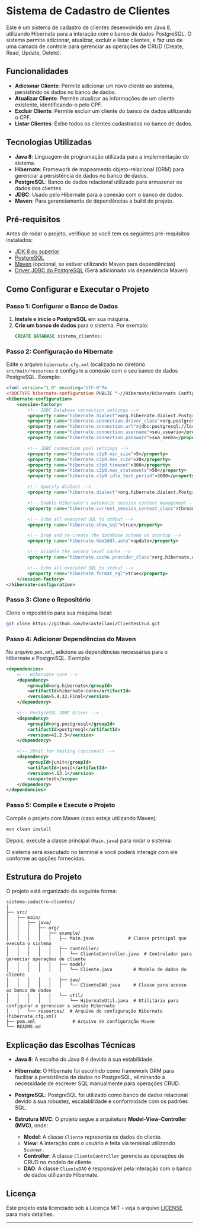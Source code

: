 # Sistema de Cadastro de Clientes

Este é um sistema de cadastro de clientes desenvolvido em Java 8, utilizando Hibernate para a interação com o banco de dados PostgreSQL. O sistema permite adicionar, atualizar, excluir e listar clientes, e faz uso de uma camada de controle para gerenciar as operações de CRUD (Create, Read, Update, Delete).

## Funcionalidades

- **Adicionar Cliente**: Permite adicionar um novo cliente ao sistema, persistindo os dados no banco de dados.
- **Atualizar Cliente**: Permite atualizar as informações de um cliente existente, identificando-o pelo CPF.
- **Excluir Cliente**: Permite excluir um cliente do banco de dados utilizando o CPF.
- **Listar Clientes**: Exibe todos os clientes cadastrados no banco de dados.

## Tecnologias Utilizadas

- **Java 8**: Linguagem de programação utilizada para a implementação do sistema.
- **Hibernate**: Framework de mapeamento objeto-relacional (ORM) para gerenciar a persistência de dados no banco de dados.
- **PostgreSQL**: Banco de dados relacional utilizado para armazenar os dados dos clientes.
- **JDBC**: Usado pelo Hibernate para a conexão com o banco de dados.
- **Maven**: Para gerenciamento de dependências e build do projeto.

## Pré-requisitos

Antes de rodar o projeto, verifique se você tem os seguintes pré-requisitos instalados:

- [JDK 8 ou superior](https://www.oracle.com/java/technologies/javase-jdk8-downloads.html)
- [PostgreSQL](https://www.postgresql.org/download/)
- [Maven](https://maven.apache.org/) (opcional, se estiver utilizando Maven para dependências)
- [Driver JDBC do PostgreSQL](https://jdbc.postgresql.org/download.html) (Será adicionado via dependência Maven)

## Como Configurar e Executar o Projeto

### Passo 1: Configurar o Banco de Dados

1. **Instale e inicie o PostgreSQL** em sua máquina. 
2. **Crie um banco de dados** para o sistema. Por exemplo:
   ```sql
   CREATE DATABASE sistema_clientes;
   ```

### Passo 2: Configuração do Hibernate

Edite o arquivo `hibernate.cfg.xml` localizado no diretório `src/main/resources` e configure a conexão com o seu banco de dados PostgreSQL. Exemplo:

```xml
<?xml version="1.0" encoding="UTF-8"?>
<!DOCTYPE hibernate-configuration PUBLIC "-//Hibernate/Hibernate Configuration DTD 3.0//EN" "http://hibernate.sourceforge.net/hibernate-configuration-3.0.dtd">
<hibernate-configuration>
    <session-factory>
        <!-- JDBC Database connection settings -->
        <property name="hibernate.dialect">org.hibernate.dialect.PostgreSQLDialect</property>
        <property name="hibernate.connection.driver_class">org.postgresql.Driver</property>
        <property name="hibernate.connection.url">jdbc:postgresql://localhost:5432/sistema_clientes</property>
        <property name="hibernate.connection.username">seu_usuario</property>
        <property name="hibernate.connection.password">sua_senha</property>

        <!-- JDBC connection pool settings -->
        <property name="hibernate.c3p0.min_size">5</property>
        <property name="hibernate.c3p0.max_size">20</property>
        <property name="hibernate.c3p0.timeout">300</property>
        <property name="hibernate.c3p0.max_statements">50</property>
        <property name="hibernate.c3p0.idle_test_period">3000</property>

        <!-- Specify dialect -->
        <property name="hibernate.dialect">org.hibernate.dialect.PostgreSQLDialect</property>

        <!-- Enable Hibernate's automatic session context management -->
        <property name="hibernate.current_session_context_class">thread</property>

        <!-- Echo all executed SQL to stdout -->
        <property name="hibernate.show_sql">true</property>

        <!-- Drop and re-create the database schema on startup -->
        <property name="hibernate.hbm2ddl.auto">update</property>

        <!-- Disable the second-level cache -->
        <property name="hibernate.cache.provider_class">org.hibernate.cache.NoCacheProvider</property>

        <!-- Echo all executed SQL to stdout -->
        <property name="hibernate.format_sql">true</property>
    </session-factory>
</hibernate-configuration>
```

### Passo 3: Clone o Repositório

Clone o repositório para sua máquina local:

```bash
git clone https://github.com/becastellani/ClientesCrud.git
```

### Passo 4: Adicionar Dependências do Maven

No arquivo `pom.xml`, adicione as dependências necessárias para o Hibernate e PostgreSQL. Exemplo:

```xml
<dependencies>
    <!-- Hibernate Core -->
    <dependency>
        <groupId>org.hibernate</groupId>
        <artifactId>hibernate-core</artifactId>
        <version>5.4.32.Final</version>
    </dependency>

    <!-- PostgreSQL JDBC Driver -->
    <dependency>
        <groupId>org.postgresql</groupId>
        <artifactId>postgresql</artifactId>
        <version>42.2.5</version>
    </dependency>

    <!-- JUnit for testing (opcional) -->
    <dependency>
        <groupId>junit</groupId>
        <artifactId>junit</artifactId>
        <version>4.13.1</version>
        <scope>test</scope>
    </dependency>
</dependencies>
```

### Passo 5: Compile e Execute o Projeto

Compile o projeto com Maven (caso esteja utilizando Maven):

```bash
mvn clean install
```

Depois, execute a classe principal (`Main.java`) para rodar o sistema:

O sistema será executado no terminal e você poderá interagir com ele conforme as opções fornecidas.

## Estrutura do Projeto

O projeto está organizado da seguinte forma:

```
sistema-cadastro-clientes/
│
├── src/
│   ├── main/
│   │   ├── java/
│   │   │   ├── org/
│   │   │   │   ├── example/
│   │   │   │   │   ├── Main.java             # Classe principal que executa o sistema
│   │   │   │   │   ├── controller/
│   │   │   │   │   │   └── ClienteController.java  # Controlador para gerenciar operações de cliente
│   │   │   │   │   ├── model/
│   │   │   │   │   │   └── Cliente.java        # Modelo de dados do cliente
│   │   │   │   │   ├── dao/
│   │   │   │   │   │   └── ClienteDAO.java     # Classe para acesso ao banco de dados
│   │   │   │   │   └── util/
│   │   │   │   │       └── HibernateUtil.java  # Utilitário para configurar e gerenciar a sessão Hibernate
│   │   └── resources/  # Arquivo de configuração Hibernate (hibernate.cfg.xml)
├── pom.xml              # Arquivo de configuração Maven
└── README.md           
```

## Explicação das Escolhas Técnicas

- **Java 8**: A escolha do Java 8 é devido à sua estabilidade.
  
- **Hibernate**: O Hibernate foi escolhido como framework ORM para facilitar a persistência de dados no PostgreSQL, eliminando a necessidade de escrever SQL manualmente para operações CRUD.

- **PostgreSQL**: PostgreSQL foi utilizado como banco de dados relacional devido à sua robustez, escalabilidade e conformidade com os padrões SQL.

- **Estrutura MVC**: O projeto segue a arquitetura **Model-View-Controller (MVC)**, onde:
  - **Model**: A classe `Cliente` representa os dados do cliente.
  - **View**: A interação com o usuário é feita via terminal utilizando `Scanner`.
  - **Controller**: A classe `ClienteController` gerencia as operações de CRUD no modelo de cliente.
  - **DAO**: A classe `ClienteDAO` é responsável pela interação com o banco de dados utilizando Hibernate.


## Licença

Este projeto está licenciado sob a Licença MIT - veja o arquivo [LICENSE](LICENSE) para mais detalhes.

---
